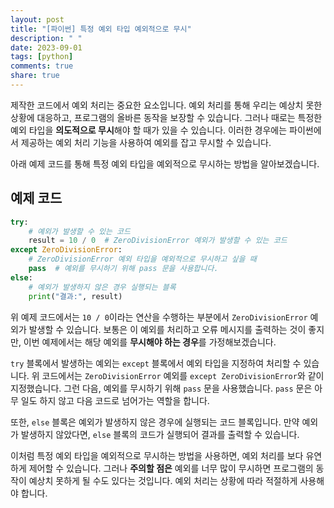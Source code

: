 ```yaml
---
layout: post
title: "[파이썬] 특정 예외 타입 예외적으로 무시"
description: " "
date: 2023-09-01
tags: [python]
comments: true
share: true
---
```


제작한 코드에서 예외 처리는 중요한 요소입니다. 예외 처리를 통해 우리는 예상치 못한 상황에 대응하고, 프로그램의 올바른 동작을 보장할 수 있습니다. 그러나 때로는 특정한 예외 타입을 **의도적으로 무시**해야 할 때가 있을 수 있습니다. 이러한 경우에는 파이썬에서 제공하는 예외 처리 기능을 사용하여 예외를 잡고 무시할 수 있습니다.

아래 예제 코드를 통해 특정 예외 타입을 예외적으로 무시하는 방법을 알아보겠습니다.

## 예제 코드

```python
try:
    # 예외가 발생할 수 있는 코드
    result = 10 / 0  # ZeroDivisionError 예외가 발생할 수 있는 코드
except ZeroDivisionError:
    # ZeroDivisionError 예외 타입을 예외적으로 무시하고 싶을 때
    pass  # 예외를 무시하기 위해 pass 문을 사용합니다.
else:
    # 예외가 발생하지 않은 경우 실행되는 블록
    print("결과:", result)
```

위 예제 코드에서는 `10 / 0`이라는 연산을 수행하는 부분에서 `ZeroDivisionError` 예외가 발생할 수 있습니다. 보통은 이 예외를 처리하고 오류 메시지를 출력하는 것이 좋지만, 이번 예제에서는 해당 예외를 **무시해야 하는 경우**를 가정해보겠습니다.

`try` 블록에서 발생하는 예외는 `except` 블록에서 예외 타입을 지정하여 처리할 수 있습니다. 위 코드에서는 `ZeroDivisionError` 예외를 `except ZeroDivisionError`와 같이 지정했습니다. 그런 다음, 예외를 무시하기 위해 `pass` 문을 사용했습니다. `pass` 문은 아무 일도 하지 않고 다음 코드로 넘어가는 역할을 합니다.

또한, `else` 블록은 예외가 발생하지 않은 경우에 실행되는 코드 블록입니다. 만약 예외가 발생하지 않았다면, `else` 블록의 코드가 실행되어 결과를 출력할 수 있습니다.

이처럼 특정 예외 타입을 예외적으로 무시하는 방법을 사용하면, 예외 처리를 보다 유연하게 제어할 수 있습니다. 그러나 **주의할 점은** 예외를 너무 많이 무시하면 프로그램의 동작이 예상치 못하게 될 수도 있다는 것입니다. 예외 처리는 상황에 따라 적절하게 사용해야 합니다.